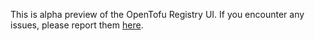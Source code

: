 This is alpha preview of the OpenTofu Registry UI. If you encounter any issues, please report them [here](https://github.com/opentofu/registry-ui/issues).
